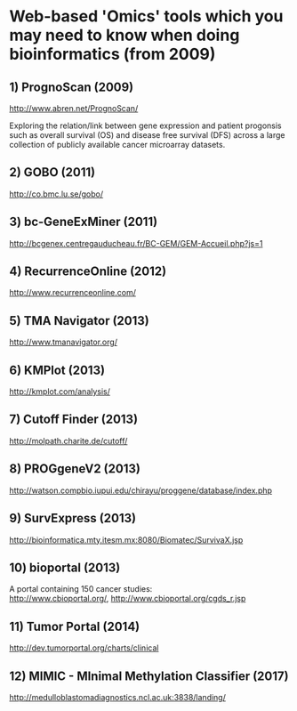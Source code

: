 # Web-based 'Omics' tools which you may need to know when doing bioinformatics (from 2009)

## 1) PrognoScan (2009)
http://www.abren.net/PrognoScan/

Exploring the relation/link between gene expression and patient progonsis such as overall survival (OS) and disease free survival (DFS) across a large collection of publicly available cancer microarray datasets.

## 2) GOBO (2011)
http://co.bmc.lu.se/gobo/
## 3) bc-GeneExMiner (2011)
http://bcgenex.centregauducheau.fr/BC-GEM/GEM-Accueil.php?js=1
## 4) RecurrenceOnline (2012)
http://www.recurrenceonline.com/
## 5) TMA Navigator (2013)
http://www.tmanavigator.org/
## 6) KMPlot (2013)
http://kmplot.com/analysis/
## 7) Cutoff Finder (2013)
http://molpath.charite.de/cutoff/
## 8) PROGgeneV2 (2013)
http://watson.compbio.iupui.edu/chirayu/proggene/database/index.php
## 9) SurvExpress (2013)
http://bioinformatica.mty.itesm.mx:8080/Biomatec/SurvivaX.jsp
## 10) bioportal (2013)
A portal containing 150 cancer studies:  
http://www.cbioportal.org/, http://www.cbioportal.org/cgds_r.jsp
## 11) Tumor Portal (2014)
http://dev.tumorportal.org/charts/clinical
## 12) MIMIC - MInimal Methylation Classifier (2017)
http://medulloblastomadiagnostics.ncl.ac.uk:3838/landing/


